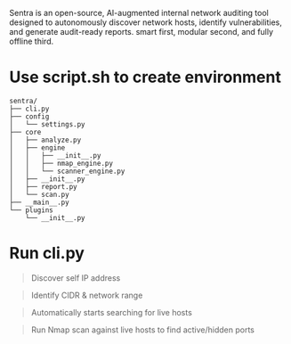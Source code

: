 
Sentra is an open-source, AI-augmented internal network auditing tool designed to autonomously discover network hosts, identify vulnerabilities, and generate audit-ready reports. 
smart first, modular second, and fully offline third.
# Use script.sh to create environment

```
sentra/
├── cli.py
├── config
│   └── settings.py
├── core
│   ├── analyze.py
│   ├── engine
│   │   ├── __init__.py
│   │   ├── nmap_engine.py
│   │   └── scanner_engine.py
│   ├── __init__.py
│   ├── report.py
│   └── scan.py
├── __main__.py
└── plugins
    └── __init__.py
```

# Run cli.py

> Discover self IP address

> Identify CIDR & network range

> Automatically starts searching for live hosts

> Run Nmap scan against live hosts to find active/hidden ports


